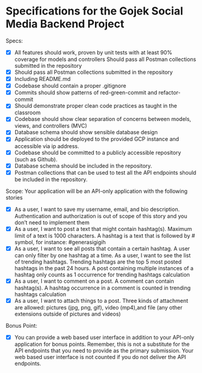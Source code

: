 # Specifications for the Gojek Social Media Backend Project

Specs:
- [x] All features should work, proven by unit tests with at least 90% coverage for models and controllers Should pass all Postman collections submitted in the repository
- [x] Should pass all Postman collections submitted in the repository
- [x] Including README.md 
- [x] Codebase should contain a proper .gitignore
- [x] Commits should show patterns of red-green-commit and refactor-commit
- [x] Should demonstrate proper clean code practices as taught in the classroom
- [x] Codebase should show clear separation of concerns between models, views, and controllers (MVC)
- [x] Database schema should show sensible database design
- [x] Application should be deployed to the provided GCP instance and accessible via ip address.
- [x] Codebase should be committed to a publicly accessible repository (such as Github).
- [x] Database schema should be included in the repository.
- [x] Postman collections that can be used to test all the API endpoints should be included in the repository.

Scope: Your application will be an API-only application with the following stories
- [x] As a user, I want to save my username, email, and bio description. Authentication and authorization is out of scope of this story and you don’t need to implement them
- [x] As a user, I want to post a text that might contain hashtag(s). Maximum limit of a text is 1000 characters. A hashtag is a text that is followed by # symbol, for instance: #generasigigih
- [x] As a user, I want to see all posts that contain a certain hashtag. A user can only filter by one hashtag at a time. As a user, I want to see the list of trending hashtags. Trending hashtags are the top 5 most posted hashtags in the past 24 hours. A post containing multiple instances of a hashtag only counts as 1 occurrence for trending hashtags calculation
- [x] As a user, I want to comment on a post. A comment can contain hashtag(s). A hashtag occurrence in a comment is counted in trending hashtags calculation
- [x] As a user, I want to attach things to a post. Three kinds of attachment are allowed: pictures (jpg, png, gif), video (mp4),and file (any other extensions outside of pictures and videos)

Bonus Point:
- [x] You can provide a web based user interface in addition to your API-only application for bonus points. Remember, this is not a substitute for the API endpoints that you need to provide as the primary submission. Your web based user interface is not counted if you do not deliver the API endpoints.

